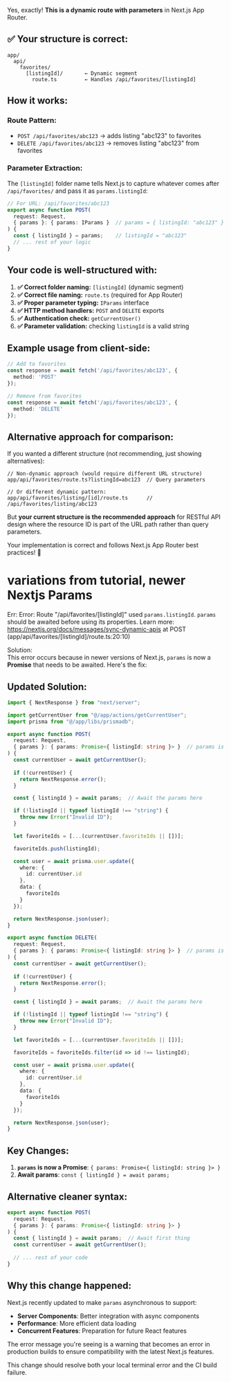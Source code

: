 Yes, exactly! **This is a dynamic route with parameters** in Next.js App Router.

## ✅ Your structure is correct:

```
app/
  api/
    favorites/
      [listingId]/       ← Dynamic segment
        route.ts         ← Handles /api/favorites/[listingId]
```

## How it works:

### **Route Pattern:**
- `POST /api/favorites/abc123` → adds listing "abc123" to favorites
- `DELETE /api/favorites/abc123` → removes listing "abc123" from favorites

### **Parameter Extraction:**
The `[listingId]` folder name tells Next.js to capture whatever comes after `/api/favorites/` and pass it as `params.listingId`:

```typescript
// For URL: /api/favorites/abc123
export async function POST(
  request: Request,
  { params }: { params: IParams }  // params = { listingId: "abc123" }
) {
  const { listingId } = params;    // listingId = "abc123"
  // ... rest of your logic
}
```

## Your code is well-structured with:

1. **✅ Correct folder naming:** `[listingId]` (dynamic segment)
2. **✅ Correct file naming:** `route.ts` (required for App Router)
3. **✅ Proper parameter typing:** `IParams` interface
4. **✅ HTTP method handlers:** `POST` and `DELETE` exports
5. **✅ Authentication check:** `getCurrentUser()`
6. **✅ Parameter validation:** checking `listingId` is a valid string

## Example usage from client-side:

```typescript
// Add to favorites
const response = await fetch('/api/favorites/abc123', {
  method: 'POST'
});

// Remove from favorites  
const response = await fetch('/api/favorites/abc123', {
  method: 'DELETE'
});
```

## Alternative approach for comparison:

If you wanted a different structure (not recommending, just showing alternatives):

```
// Non-dynamic approach (would require different URL structure)
app/api/favorites/route.ts?listingId=abc123  // Query parameters

// Or different dynamic pattern:
app/api/favorites/listing/[id]/route.ts      // /api/favorites/listing/abc123
```

But **your current structure is the recommended approach** for RESTful API design where the resource ID is part of the URL path rather than query parameters.

Your implementation is correct and follows Next.js App Router best practices! 🎉

# variations from tutorial, newer Nextjs Params ##################
Err:
Error: Route "/api/favorites/[listingId]" used `params.listingId`. `params` should be awaited before using its properties. Learn more: https://nextjs.org/docs/messages/sync-dynamic-apis
    at POST (app/api/favorites/[listingId]/route.ts:20:10)
    
Solution:    
This error occurs because in newer versions of Next.js, `params` is now a **Promise** that needs to be awaited. Here's the fix:

## Updated Solution:

```typescript
import { NextResponse } from "next/server";

import getCurrentUser from "@/app/actions/getCurrentUser";
import prisma from "@/app/libs/prismadb";

export async function POST(
  request: Request,
  { params }: { params: Promise<{ listingId: string }> }  // params is a Promise
) {
  const currentUser = await getCurrentUser();
  
  if (!currentUser) {
    return NextResponse.error();
  }

  const { listingId } = await params;  // Await the params here

  if (!listingId || typeof listingId !== "string") {
    throw new Error("Invalid ID");
  }

  let favoriteIds = [...(currentUser.favoriteIds || [])];

  favoriteIds.push(listingId);

  const user = await prisma.user.update({
    where: {
      id: currentUser.id
    },
    data: {
      favoriteIds
    }
  });

  return NextResponse.json(user);
}

export async function DELETE(
  request: Request,
  { params }: { params: Promise<{ listingId: string }> }  // params is a Promise
) {
  const currentUser = await getCurrentUser();
  
  if (!currentUser) {
    return NextResponse.error();
  }

  const { listingId } = await params;  // Await the params here

  if (!listingId || typeof listingId !== "string") {
    throw new Error("Invalid ID");
  }

  let favoriteIds = [...(currentUser.favoriteIds || [])];

  favoriteIds = favoriteIds.filter(id => id !== listingId);

  const user = await prisma.user.update({
    where: {
      id: currentUser.id
    },
    data: {
      favoriteIds
    }
  });

  return NextResponse.json(user);
}
```

## Key Changes:

1. **`params` is now a Promise**: `{ params: Promise<{ listingId: string }> }`
2. **Await params**: `const { listingId } = await params;`

## Alternative cleaner syntax:

```typescript
export async function POST(
  request: Request,
  { params }: { params: Promise<{ listingId: string }> }
) {
  const { listingId } = await params;  // Await first thing
  const currentUser = await getCurrentUser();
  
  // ... rest of your code
}
```

## Why this change happened:

Next.js recently updated to make `params` asynchronous to support:
- **Server Components**: Better integration with async components
- **Performance**: More efficient data loading
- **Concurrent Features**: Preparation for future React features

The error message you're seeing is a warning that becomes an error in production builds to ensure compatibility with the latest Next.js features.

This change should resolve both your local terminal error and the CI build failure.